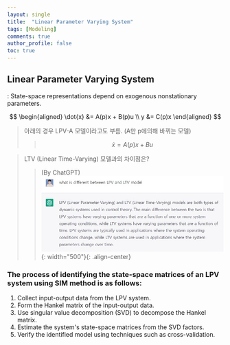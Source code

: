 ```yaml
---
layout: single
title:  "Linear Parameter Varying System"
tags: [Modeling]
comments: true
author_profile: false
toc: true
---
```




## Linear Parameter Varying System

: State-space representations depend on exogenous nonstationary parameters.

$$
\begin{aligned}
\dot{x} &= A(p)x + B(p)u \\
y &= C(p)x
\end{aligned}
$$


> 아래의 경우 LPV-A 모델이라고도 부름. (A만 p에의해 바뀌는 모델) 
> > $$
\dot{x} = A(p)x + Bu 
$$


> LTV (Linear Time-Varying) 모델과의 차이점은?
>> (By ChatGPT)
![title](/fig/chatGPT.jpg){: width="500"}{: .align-center}








### **The process of identifying the state-space matrices of an LPV system using SIM method is as follows:**

1. Collect input-output data from the LPV system.
2. Form the Hankel matrix of the input-output data.
3. Use singular value decomposition (SVD) to decompose the Hankel matrix.
4. Estimate the system's state-space matrices from the SVD factors.
5. Verify the identified model using techniques such as cross-validation.











